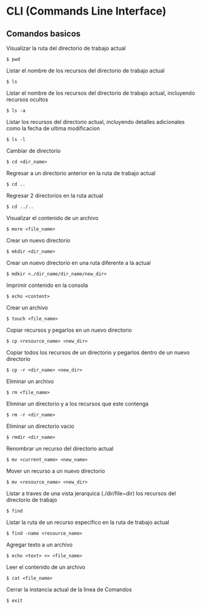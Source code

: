 # CLI (Commands Line Interface)

## Comandos basicos

Visualizar la ruta del directorio de trabajo actual

    $ pwd

Listar el nombre de los recursos del directorio de trabajo actual

    $ ls

Listar el nombre de los recursos del directorio de trabajo actual, incluyendo recursos ocultos

    $ ls -a

Listar los recursos del directorio actual, incluyendo detalles adicionales como la fecha de ultima modificacion

    $ ls -l

Cambiar de directorio

    $ cd <dir_name>

Regresar a un directorio anterior en la ruta de trabajo actual

    $ cd ..

Regresar 2 directorios en la ruta actual

    $ cd ../..

Visualizar el contenido de un archivo

    $ more <file_name>

Crear un nuevo directorio

    $ mkdir <dir_name>

Crear un nuevo directorio en una ruta diferente a la actual

    $ mdkir <./dir_name/dir_name/new_dir>

Imprimir contenido en la consola

    $ echo <content>

Crear un archivo

    $ touch <file_name>

Copiar recursos y pegarlos en un nuevo directorio

    $ cp <resource_name> <new_dir>

Copiar todos los recursos de un directorio y pegarlos dentro de un nuevo directorio

    $ cp -r <dir_name> <new_dir>

Eliminar un archivo

    $ rm <file_name>

Eliminar un directorio y a los recursos que este contenga

    $ rm -r <dir_name>

Eliminar un directorio vacio

    $ rmdir <dir_name>

Renombrar un recurso del directorio actual
    
    $ mv <current_name> <new_name>

Mover un recurso a un nuevo directorio

    $ mv <resource_name> <new_dir>

Listar a traves de una vista jerarquica (./dir/file~dir) los recursos del directorio de trabajo

    $ find

Listar la ruta de un recurso especifico en la ruta de trabajo actual

    $ find -name <resource_name>

Agregar texto a un archivo

    $ echo <text> >> <file_name>

Leer el contenido de un archivo

    $ cat <file_name>

Cerrar la instancia actual de la linea de Comandos

    $ exit